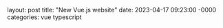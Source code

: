 layout: post title: "New Vue.js website" 
date: 2023-04-17 09:23:00 -0000 
categories: vue typescript
